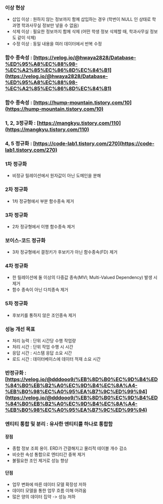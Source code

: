 ### 이상 현상
- 삽입 이상 : 원하지 않는 정보까지 함께 삽입하는 경우 (학번이 NULL 인 상태로 학과명 학과사무실 정보만 넣을 수 없음)
- 삭제 이상 : 필요한 정보까지 함께 삭제 (어떤 학생 정보 삭제할 때, 학과사무실 정보도 같이 삭제)
- 수정 이상 : 동일 내용을 여러 데이터에서 반복 수정

### 함수 종속성 : [https://velog.io/@hwaya2828/Database-%ED%95%A8%EC%88%98-%EC%A2%85%EC%86%8D%EC%84%B1](https://velog.io/@hwaya2828/Database-%ED%95%A8%EC%88%98-%EC%A2%85%EC%86%8D%EC%84%B1)
### 함수 종속성 : [https://hump-mountain.tistory.com/10](https://hump-mountain.tistory.com/10)
### 1, 2, 3정규화 : [https://mangkyu.tistory.com/110](https://mangkyu.tistory.com/110)
### 4, 5 정규화 : [https://code-lab1.tistory.com/270](https://code-lab1.tistory.com/270)

### 1차 정규화
- 비정규 릴레이션에서 원자값이 아닌 도메인을 분해

### 2차 정규화
- 1차 정규형에서 부분 함수종속 제거

### 3차 정규화
- 2차 정규형에서 이행 함수종속 제거

### 보이스-코드 정규화
- 3차 정규형에서 결정키가 후보키가 아닌 함수종속(FD) 제거

### 4차 정규화 
- 한 릴레이션에 둘 이상의 다중값 종속(MVI; Multi-Valued Dependency) 발생 시 제거
- 함수 종속이 아닌 다치종속 제거

### 5차 정규화
- 후보키를 통하지 않은 조인종속 제거

### 성능 개선 목표
- 처리 능력 : 단위 시간당 수행 작업량
- 처리 시간 : 단위 작업 수행 시 시간
- 응답 시간 : 시스템 응답 소요 시간
- 로드 시간 : 데이터베이스에 데이터 적재 소요 시간

### 반정규화 : [https://velog.io/@dddooo9/%EB%8D%B0%EC%9D%B4%ED%84%B0%EB%B2%A0%EC%9D%B4%EC%8A%A4-%EB%B0%98%EC%A0%95%EA%B7%9C%ED%99%94](https://velog.io/@dddooo9/%EB%8D%B0%EC%9D%B4%ED%84%B0%EB%B2%A0%EC%9D%B4%EC%8A%A4-%EB%B0%98%EC%A0%95%EA%B7%9C%ED%99%94)

### 엔티티 통합 및 분리 : 유사한 엔티티를 하나로 통합함
#### 장점
- 종합 정보 조회 용이. ERD가 간결해지고 물리적 테이블 개수 감소
- 비슷한 속성 통합으로 엔티티간 중복 제거
- 불필요한 조인 제거로 성능 향상
#### 단점
- 업무 변화에 따른 데이터 모델 확장성 저하
- 데이터 모델을 통한 업무 흐름 이해 어려움
- 많은 양의 데이터 집약 -> 성능 저하

